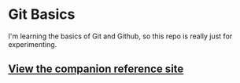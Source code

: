 Git Basics
=====================
I'm learning the basics of Git and Github, so this repo is really just for experimenting.


## [View the companion reference site](https://adamlcy.github.io/git-basics/)
